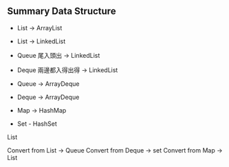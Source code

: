 ## Summary Data Structure

- List -> ArrayList
- List -> LinkedList
- Queue 尾入頭出 -> LinkedList
- Deque 兩邊都入得出得 -> LinkedList
- Queue -> ArrayDeque
- Deque -> ArrayDeque

- Map -> HashMap
- Set - HashSet

List<Customer>

Convert from List -> Queue
Convert from Deque -> set
Convert from Map -> List